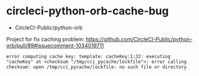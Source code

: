 # circleci-python-orb-cache-bug

* CircleCI-Public/python-orb

Project for fix caching problem: https://github.com/CircleCI-Public/python-orb/pull/89#issuecomment-1034019711


```
error computing cache key: template: cacheKey:1:32: executing "cacheKey" at <checksum "/tmp/cci_pycache/lockfile">: error calling checksum: open /tmp/cci_pycache/lockfile: no such file or directory
```